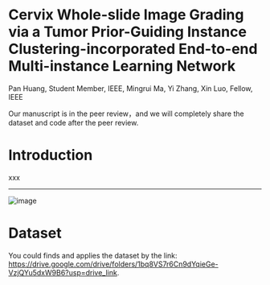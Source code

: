 # Cervix Whole-slide Image Grading via a Tumor Prior-Guiding Instance Clustering-incorporated End-to-end Multi-instance Learning Network 
Pan Huang, Student Member, IEEE, Mingrui Ma, Yi Zhang, Xin Luo, Fellow, IEEE

Our manuscript is in the peer review，and we will completely share the dataset and code after the peer review.

# Introduction
xxx 

---
![image](https://github.com/Baron-Huang/TicMIL/blob/main/Image/Main_Frame_for_TicMIL)


# Dataset
You could finds and applies the dataset by the link: https://drive.google.com/drive/folders/1bq8VS7r6Cn9dYqieGe-VzjQYu5dxW9B6?usp=drive_link.
